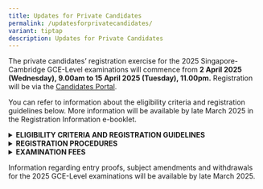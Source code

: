 ```yaml
---
title: Updates for Private Candidates
permalink: /updatesforprivatecandidates/
variant: tiptap
description: Updates for Private Candidates
---
```

<p>The private candidates’ registration exercise for the 2025 Singapore-Cambridge
GCE-Level examinations will commence from <strong>2 April 2025 (Wednesday), 9.00am to 15 April 2025 (Tuesday), 11.00pm.</strong> Registration
will be via the <a href="https://myexams.seab.gov.sg/auth/login" rel="noopener nofollow" target="_blank">Candidates Portal</a>.</p>
<p>You can refer to information about the eligibility criteria and registration
guidelines below. More information will be available by late March 2025
in the Registration Information e-booklet.</p>
<div data-type="detailGroup" class="isomer-accordion isomer-accordion-white">
<details class="isomer-details">
<summary><strong>ELIGIBILITY CRITERIA AND REGISTRATION GUIDELINES</strong>
</summary>
<div data-type="detailsContent" class="isomer-details-content">
<p>The minimum age requirements and maximum number of subjects allowed for
each examination level are:</p>
<p></p>
<table style="minWidth: 75px">
<colgroup>
<col>
<col>
<col>
</colgroup>
<tbody>
<tr>
<td rowspan="1" colspan="1">
<p><strong>Examination Level</strong>
</p>
</td>
<td rowspan="1" colspan="1">
<p><strong>Minimum Age Required as at 1<sup>st</sup>&nbsp;January of the examination year</strong>
</p>
</td>
<td rowspan="1" colspan="1">
<p><strong>Maximum Number of Subjects Allowed</strong>
</p>
</td>
</tr>
<tr>
<td rowspan="1" colspan="1">
<p>GCE N(A)- and N(T)- Level</p>
</td>
<td rowspan="1" colspan="1">
<p>15</p>
</td>
<td rowspan="1" colspan="1">
<p>9</p>
</td>
</tr>
<tr>
<td rowspan="1" colspan="1">
<p>GCE O-Level</p>
</td>
<td rowspan="1" colspan="1">
<p>15</p>
</td>
<td rowspan="1" colspan="1">
<p>9</p>
</td>
</tr>
<tr>
<td rowspan="1" colspan="1">
<p>GCE A-Level</p>
</td>
<td rowspan="1" colspan="1">
<p>17</p>
</td>
<td rowspan="1" colspan="1">
<ul data-tight="true" class="tight">
<li>
<p>5 H1 subjects and 3 H2 subjects; or</p>
</li>
<li>
<p>3 H1 subjects and 4 H2 subjects</p>
</li>
</ul>
</td>
</tr>
</tbody>
</table>
<p>&nbsp;</p>
<p>Please note the following guidelines:</p>
<p></p>
<ul data-tight="true" class="tight">
<li>
<p>For school candidates studying in Government/ Government-Aided/ Independent/
Specialised schools, you cannot register as a private candidate.</p>
</li>
<li>
<p>For private candidates, you are allowed to register for more than one
GCE-Level examination (e.g. GCE O-Level and A-Level). However, you<strong> cannot </strong>register
for both the GCE-Level examinations and admission tests i.e. Admission
Exercise for International Students (AEIS) and School Placement Exercise
for Returning Singaporeans-Secondary (SPERS-Sec), in the same examination
year.
<br>While most subjects in the national examinations do not have a pre-requisite
criteria, there are certain subjects with their specific eligibility criteria.
&nbsp;Please refer to the Registration Information e-booklet when it is
available by late March 2025. &nbsp;</p>
<p></p>
</li>
</ul>
<p>You should also refer to the following important documents once they are
made available.</p>
<p>1.&nbsp;&nbsp;&nbsp; Registration Information e-booklet contains information
such as subjects / papers, examination fees, etc.</p>
<p>2.&nbsp;&nbsp;&nbsp; Examination Rules and Regulations</p>
<p>3.&nbsp;&nbsp;&nbsp;&nbsp;&nbsp;&nbsp; <a href="https://go.gov.sg/guideonexamregistration" rel="noopener nofollow" target="_blank">Candidates Portal guide on examination registration</a>
</p>
</div>
</details>
<details class="isomer-details">
<summary><strong>REGISTRATION PROCEDURES</strong>
</summary>
<div data-type="detailsContent" class="isomer-details-content">
<p><strong>For Singpass holders</strong>
</p>
<p><strong>If you are a Singaporean or a Singapore Permanent Resident</strong>,
you <strong>must </strong>register for the examination with your Singpass
credentials in the <a href="https://myexams.seab.gov.sg/auth/login" rel="noopener nofollow" target="_blank">Candidates Portal</a>.</p>
<p></p>
<p>Please refer to the <a href="https://go.gov.sg/cpaccountcreationguidesingpassusers" rel="noopener nofollow" target="_blank">guide for Singpass users</a> for
the steps to create a Candidates Portal account to register for the examinations.</p>
<p>Please ensure that your Singpass is activated before the start of registration.
Please visit the&nbsp;<a href="https://www.singpass.gov.sg/home/ui/login" rel="noopener nofollow" target="_blank">Singpass website</a>&nbsp;for
details on how to register or activate your Singpass account.</p>
<p></p>
<p><strong>For non-Singpass holders</strong>
</p>
<p>Please create an account in the <a href="https://myexams.seab.gov.sg/auth/login" rel="noopener nofollow" target="_blank">Candidates Portal</a> when
registration opens.</p>
<p>Please refer to the <a href="https://go.gov.sg/cpaccountcreationguidenonsingpassusers" rel="noopener nofollow" target="_blank">guide for non-Singpass users</a> for
the steps to create a Candidates Portal account for the examinations.</p>
</div>
</details>
<details class="isomer-details">
<summary><strong>EXAMINATION FEES</strong>
</summary>
<div data-type="detailsContent" class="isomer-details-content">
<p><strong>Fees payable</strong>
</p>
<p>The examination fees for this year’s subjects can be found in the Registration
Information e-booklet. You can refer to this document when it is available.
All fees are inclusive of GST at the prevailing rate.</p>
<p>The examination fees are dependent on the subjects you are registering
for and your citizenship status at the point of registration. Your examination
fees will not be refunded if your citizenship status is changed after your
registration.</p>
<p>Please ensure that you have provided the correct citizenship during your
registration to ensure the correct fee charges. If incorrect citizenship
details were submitted which resulted in shortfall,in exam fees ,candidates
are required to make up the shortfall for them to be eligible for the exam.</p>
<p><strong>Mode of payment</strong>
</p>
<p>You should pay your examination fees via a credit/debit card or PayNow
in the&nbsp;<a href="https://myexams.seab.gov.sg/auth/login" rel="noopener nofollow" target="_blank">Candidates Portal</a>&nbsp;before
the registration deadline of <strong>15 April 2025, 11.00pm. </strong>You
will not be registered for the examinations if payment is made after this
deadline.</p>
<p></p>
<p>You cannot use the funds in your Edusave account and Post-Secondary Education
Account (PSEA) to pay for the&nbsp;examination fees<strong>.</strong>
</p>
</div>
</details>
</div>
<p>Information regarding entry proofs, subject amendments and withdrawals
for the 2025 GCE-Level examinations will be available by late March 2025.</p>